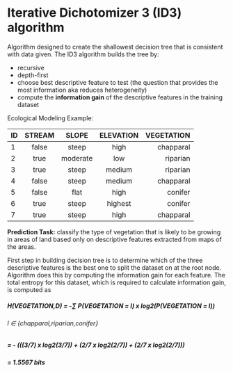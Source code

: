 # Iterative Dichotomizer 3 (ID3) algorithm

Algorithm designed to create the shallowest decision tree that is consistent with data given.
The ID3 algorithm builds the tree by:
- recursive
- depth-first
- choose best descriptive feature to test (the question that provides the most information aka reduces heterogeneity) 
- compute the **information gain** of the descriptive features in the training dataset

Ecological Modeling Example:


| ID        | STREAM           | SLOPE  | ELEVATION  | VEGETATION  |
| ------------- |:-------------:|:-------------:|:-------------:|-----:|
| 1       | false | steep | high | chapparal |
| 2       | true | moderate | low | riparian |
| 3       | true | steep | medium | riparian |
| 4       | false | steep | medium | chapparal |
| 5       | false | flat | high | conifer |
| 6       | true | steep | highest | conifer |
| 7       | true | steep | high | chapparal |

**Prediction Task:** classify the type of vegetation that is likely to be growing in areas of land based only on descriptive features extracted from maps of the areas. 

First step in building decision tree is to determine which of the three descriptive features is the best one to split the dataset on at the root node. Algorithm does this by computing the information gain for each feature. The total entropy for this dataset, which is required to calculate information gain, is computed as 

##### H(VEGETATION,D) = -∑ P(VEGETATION = l) x log2(P(VEGETATION = l)) 
###### l ∈ {chapparal,riparian,conifer}

##### = - (((3/7) x log2(3/7)) + (2/7 x log2(2/7)) + (2/7 x log2(2/7)))
##### = 1.5567 bits
